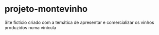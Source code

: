 # projeto-montevinho
Site fictício criado com a temática de apresentar e comercializar os vinhos produzidos numa vinícula
